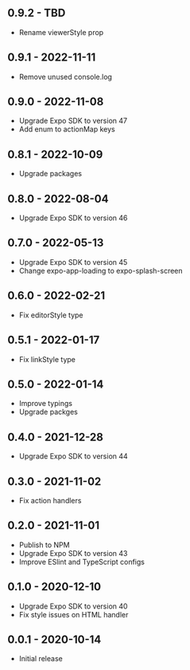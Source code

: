 ## 0.9.2 - TBD

* Rename viewerStyle prop

## 0.9.1 - 2022-11-11

* Remove unused console.log

## 0.9.0 - 2022-11-08

* Upgrade Expo SDK to version 47
* Add enum to actionMap keys

## 0.8.1 - 2022-10-09

* Upgrade packages

## 0.8.0 - 2022-08-04

* Upgrade Expo SDK to version 46

## 0.7.0 - 2022-05-13

* Upgrade Expo SDK to version 45
* Change expo-app-loading to expo-splash-screen

## 0.6.0 - 2022-02-21

* Fix editorStyle type

## 0.5.1 - 2022-01-17

* Fix linkStyle type

## 0.5.0 - 2022-01-14

* Improve typings
* Upgrade packges

## 0.4.0 - 2021-12-28

* Upgrade Expo SDK to version 44

## 0.3.0 - 2021-11-02

* Fix action handlers

## 0.2.0 - 2021-11-01

* Publish to NPM
* Upgrade Expo SDK to version 43
* Improve ESlint and TypeScript configs

## 0.1.0 - 2020-12-10

* Upgrade Expo SDK to version 40
* Fix style issues on HTML handler

## 0.0.1 - 2020-10-14

* Initial release
